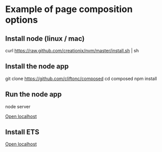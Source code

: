 # Example of page composition options

## Install node (linux / mac)

curl https://raw.github.com/creationix/nvm/master/install.sh | sh

## Install the node app

git clone https://github.com/cliftonc/composed
cd composed
npm install

## Run the node app

node server

[Open localhost](http://localhost:8000/)

## Install ETS

[Open localhost](http://localhost:8000/)






